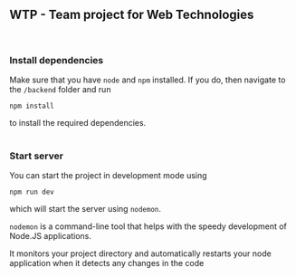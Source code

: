 ##  WTP - Team project for Web Technologies
<br>

### Install dependencies

Make sure that you have `node` and `npm` installed. If you do, then navigate to the `/backend` folder and run 
```
npm install
```
to install the required dependencies.
<br><br>
### Start server

You can start the project in development mode using
```
npm run dev
```
which will start the server using `nodemon`. 

`nodemon` is a command-line tool that helps with the speedy development of Node.JS applications. 

It monitors your project directory and automatically restarts your node application when it detects any changes in the code